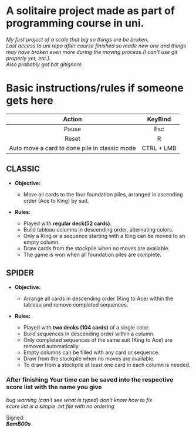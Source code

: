 A solitaire project made as part of programming course in uni.  
=====

*My first project of a scale that big so things are be broken.  
Lost access to uni repo after course finished so made new one and things may have broken even more during the moving process.(I can't use git properly yet, etc.).*  
*Also probably got bat gitignore.*  

Basic instructions/rules if someone gets here
======

|                  **Action**                   | **KeyBind** |
|:---------------------------------------------:|:-----------:|
|                     Pause                     |     Esc     |
|                     Reset                     |      R      |
| Auto move a card to done pile in classic mode | CTRL + LMB  | 

## CLASSIC
- **Objective:**  
    - Move all cards to the four foundation piles, arranged in ascending order (Ace to King) by suit.

- **Rules:** 
  - Played with **regular deck(52 cards)**.
  - Build tableau columns in descending order, alternating colors.
  - Only a King or a sequence starting with a King can be moved to an empty column.
  - Draw cards from the stockpile when no moves are available.
  - The game is won when all foundation piles are complete.  
 
## SPIDER
- **Objective:**  
    - Arrange all cards in descending order (King to Ace) within the tableau and remove completed sequences.

- **Rules:**
  - Played with **two decks (104 cards)** of a single color.
  - Build sequences in descending order within a column.
  - Only completed sequences of the same suit (King to Ace) are removed automatically.
  - Empty columns can be filled with any card or sequence.
  - Draw from the stockpile when no moves are available.
  - To draw from a stockpile at least one card in each column is needed.

### After finishing Your time can be saved into the respective score list with the name you give  
*bug warning (can't see what is typed) don't know how to fix*  
*score list is a simple .txt file with no ordering*

Signed:  
***BamB00s***
